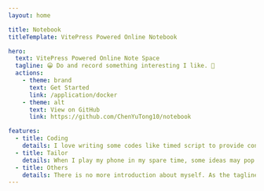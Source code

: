 ```yaml
---
layout: home

title: Notebook
titleTemplate: VitePress Powered Online Notebook

hero:
  text: VitePress Powered Online Note Space
  tagline: 😀 Do and record something interesting I like. 🥳
  actions:
    - theme: brand
      text: Get Started
      link: /application/docker
    - theme: alt
      text: View on GitHub
      link: https://github.com/ChenYuTong10/notebook

features:
  - title: Coding
    details: I love writing some codes like timed script to provide convenience to my life. What's more, I am interested in building system software like database and os. I am still working hard.🔨
  - title: Tailor
    details: When I play my phone in my spare time, some ideas may pop up in my mind💡. Thus, I would like to record the videos and be a tailor to cut them up and sew them up. ✂️
  - title: Others
    details: There is no more introduction about myself. As the tagline says, do something interesting I like. I love coding, being a tailor and being happy every day!🔮
---
```

